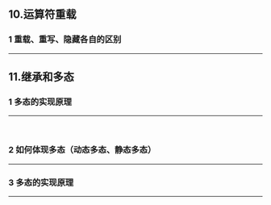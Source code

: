 ## 10.运算符重载

### 1	重载、重写、隐藏各自的区别

------









## 11.继承和多态

### 1	多态的实现原理

------

​		

### 2	如何体现多态（动态多态、静态多态）

------



### 3 多态的实现原理

------



